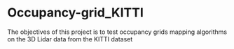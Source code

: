 # Occupancy-grid_KITTI
The objectives of this project is to test occupancy grids mapping algorithms on the 3D Lidar data from the KITTI dataset
